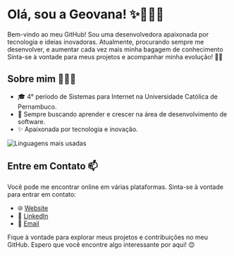 # Olá, sou a Geovana! ✨👩🏽‍💻
Bem-vindo ao meu GitHub! Sou uma desenvolvedora apaixonada por tecnologia e ideias inovadoras. Atualmente, procurando sempre me desenvolver, e aumentar cada vez mais minha bagagem de conhecimento Sinta-se à vontade para meus projetos e acompanhar minha evolução! 🚀💜

## Sobre mim 👩🏽‍💻
- 🎓 4° período de Sistemas para Internet na Universidade Católica de Pernambuco.
- 🌱 Sempre buscando aprender e crescer na área de desenvolvimento de software.
- ✨ Apaixonada por tecnologia e inovação.

<!--[![Estatísticas do GitHub](https://github-readme-stats.vercel.app/api?username=geosantanaa&show_icons=true&theme=dracula&include_all_commits=true&count_private=true)](https://beacons.al/geosantanaa)-->
![Linguagens mais usadas](https://github-readme-stats.vercel.app/api/top-langs/?username=geosantanaa&custom_title=Linguagens%20mais%20usadas&langs_count=10&layout=compact&theme=dracula)




## Entre em Contato 📫
Você pode me encontrar online em várias plataformas. Sinta-se à vontade para entrar em contato:

- 🌐 [Website](https://beacons.al/geosantanaa)
- 💼 [LinkedIn](https://www.linkedin.com/in/geovana-maria)
- 📧 [Email](geo.maria117@gmail.com)

Fique à vontade para explorar meus projetos e contribuições no meu GitHub. Espero que você encontre algo interessante por aqui! 😊
